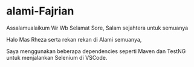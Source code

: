 # alami-Fajrian

Assalamualaikum Wr Wb
Selamat Sore, Salam sejahtera untuk semuanya

Halo Mas Rheza serta rekan rekan di Alami semuanya, 

Saya menggunakan beberapa dependencies seperti Maven dan TestNG untuk menjalankan Selenium di VSCode. 

